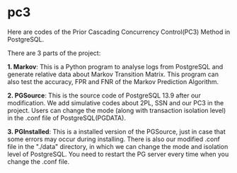 # pc3
Here are codes of the Prior Cascading Concurrency Control(PC3) Method in PostgreSQL.

There are 3 parts of the project:

**1. Markov**: 
   This is a Python program to analyse logs from PostgreSQL and generate relative data about Markov Transition Matrix. This program can also test the accuracy, FPR and FNR of the Markov Prediction Algorithm.
   
**2. PGSource**: 
   This is the source code of PostgreSQL 13.9 after our modification. We add simulative codes about 2PL, SSN and our PC3 in the project. Users can change the mode (along with transaction isolation level) in the .conf file of PostgreSQL(PGDATA).
   
**3. PGInstalled**: 
   This is a installed version of the PGSource, just in case that some errors may occur during installing. There is also our modified .conf file in the "./data" directory, in which we can change the mode and isolation level of PostgreSQL. You need to restart the PG server every time when you change the .conf file.
   
